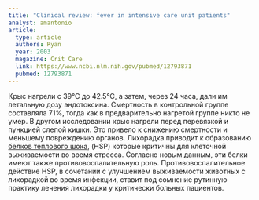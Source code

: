 ```yaml
---
title: "Clinical review: fever in intensive care unit patients"
analyst: amantonio
article:
  type: article
  authors: Ryan
  year: 2003
  magazine: Crit Care
  link: https://www.ncbi.nlm.nih.gov/pubmed/12793871
  pubmed: 12793871
---
```


Крыс нагрели с 39°C до 42.5°C, а затем, через 24 часа, дали им летальную дозу эндотоксина. Смертность в контрольной группе составляла 71%, тогда как в предварительно нагретой группе никто не умер. В другом исследовании крыс нагрели перед перевязкой и пункцией слепой кишки. Это привело к снижению смертности и меньшему повреждению органов.
Лихорадка приводит к образованию [белков теплового шока](https://ru.wikipedia.org/wiki/Белки_теплового_шока), (HSP) которые критичны для клеточной выживаемости во время стресса. Согласно новым данным, эти белки имеют также противовоспалительную роль. Противовоспалительное действие HSP, в сочетании с улучшением выживаемости животных с лихорадкой во время инфекции, ставит под сомнение рутинную практику лечения лихорадки у критически больных пациентов.
